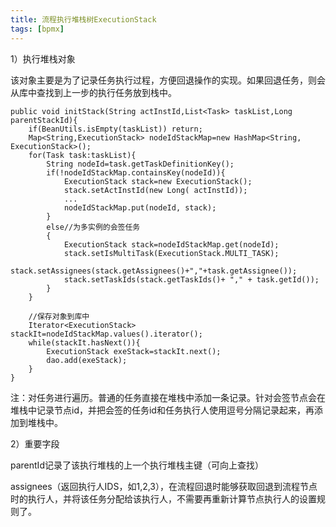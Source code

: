 ```yaml
---
title: 流程执行堆栈树ExecutionStack
tags: [bpmx]
---
```


1）执行堆栈对象

该对象主要是为了记录任务执行过程，方便回退操作的实现。如果回退任务，则会从库中查找到上一步的执行任务放到栈中。

```
public void initStack(String actInstId,List<Task> taskList,Long parentStackId){
    if(BeanUtils.isEmpty(taskList)) return;
    Map<String,ExecutionStack> nodeIdStackMap=new HashMap<String, ExecutionStack>();
    for(Task task:taskList){        
        String nodeId=task.getTaskDefinitionKey();
        if(!nodeIdStackMap.containsKey(nodeId)){
            ExecutionStack stack=new ExecutionStack();
            stack.setActInstId(new Long( actInstId));
            ...
            nodeIdStackMap.put(nodeId, stack);
        }
        else//为多实例的会签任务
        {
            ExecutionStack stack=nodeIdStackMap.get(nodeId);
            stack.setIsMultiTask(ExecutionStack.MULTI_TASK);
            stack.setAssignees(stack.getAssignees()+","+task.getAssignee());
            stack.setTaskIds(stack.getTaskIds()+ "," + task.getId());
        }
    }
    
    //保存对象到库中
    Iterator<ExecutionStack> stackIt=nodeIdStackMap.values().iterator();
    while(stackIt.hasNext()){
        ExecutionStack exeStack=stackIt.next();
        dao.add(exeStack);
    }
}
```

注：对任务进行遍历。普通的任务直接在堆栈中添加一条记录。针对会签节点会在堆栈中记录节点id，并把会签的任务id和任务执行人使用逗号分隔记录起来，再添加到堆栈中。

2）重要字段

parentId记录了该执行堆栈的上一个执行堆栈主键（可向上查找）

assignees（返回执行人IDS，如1,2,3），在流程回退时能够获取回退到流程节点时的执行人，并将该任务分配给该执行人，不需要再重新计算节点执行人的设置规则了。